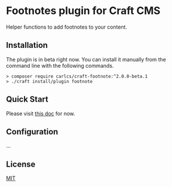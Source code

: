 # Footnotes plugin for Craft CMS

Helper functions to add footnotes to your content.

## Installation

The plugin is in beta right now. You can install it manually from the command line with the following commands.

```
> composer require carlcs/craft-footnote:^2.0.0-beta.1
> ./craft install/plugin footnote
```

## Quick Start

Please visit [this doc](https://gist.github.com/carlcs/a8c51bb7bbeb3350e549a6ba3cd27f7a) for now.

## Configuration

… 

## License

[MIT](LICENSE.md)
